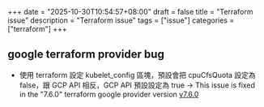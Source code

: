 +++
date = "2025-10-30T10:54:57+08:00"
draft = false
title = "Terraform issue"
description = "Terraform issue"
tags = ["issue"]
categories = ["terraform"]
+++

## google terraform provider bug

- 使用 terraform 設定 kubelet_config 區塊，預設會把 cpuCfsQuota 設定為 false，跟 GCP API 相反，GCP API 預設設定為 true
-> This issue is fixed in the "7.6.0" terraform google provider version
[v7.6.0](https://github.com/hashicorp/terraform-provider-google/releases/tag/v7.6.0)
